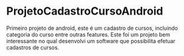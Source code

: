 # ProjetoCadastroCursoAndroid
Primeiro projeto de android, este é um cadastro de cursos, incluindo categoria do curso entre outras features.
Este foi um projeto bem interessante no qual desenvolvi um software que possibilita efetuar cadastros de cursos.
